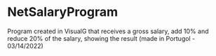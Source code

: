 # NetSalaryProgram
Program created in VisualG that receives a gross salary, add 10% and reduce 20% of the salary, showing the result (made in Portugol - 03/14/2022)
